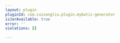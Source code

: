 ```yaml
---
layout: plugin
pluginId: com.cuisongliu.plugin.mybatis-generator
isJarAvailable: true
error: ''
violations: []

---
```


